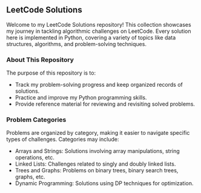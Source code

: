 ## LeetCode Solutions
Welcome to my LeetCode Solutions repository! This collection showcases my journey in tackling algorithmic challenges on LeetCode. Every solution here is implemented in Python, covering a variety of topics like data structures, algorithms, and problem-solving techniques.

### About This Repository
The purpose of this repository is to:

- Track my problem-solving progress and keep organized records of solutions.
- Practice and improve my Python programming skills.
- Provide reference material for reviewing and revisiting solved problems.
### Problem Categories
Problems are organized by category, making it easier to navigate specific types of challenges. Categories may include:

- Arrays and Strings: Solutions involving array manipulations, string operations, etc.
- Linked Lists: Challenges related to singly and doubly linked lists.
- Trees and Graphs: Problems on binary trees, binary search trees, graphs, etc.
- Dynamic Programming: Solutions using DP techniques for optimization.

